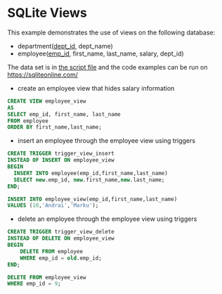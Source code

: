 # SQLite Views

This example demonstrates the use of views on the following database:
* department(<ins>dept_id</ins>, dept_name)
* employee(<ins>emp_id</ins>, first_name, last_name, salary, dept_id)

The data set is in [the script file](script.txt) and the code examples can be run on https://sqliteonline.com/

* create an employee view that hides salary information
```sql
CREATE VIEW employee_view
AS
SELECT emp_id, first_name, last_name
FROM employee
ORDER BY first_name,last_name;
```

* insert an employee through the employee view using triggers
```sql
CREATE TRIGGER trigger_view_insert
INSTEAD OF INSERT ON employee_view 
BEGIN
  INSERT INTO employee(emp_id,first_name,last_name) 
  SELECT new.emp_id, new.first_name,new.last_name; 
END;

INSERT INTO employee_view(emp_id,first_name,last_name) 
VALUES (10,'Andrai','Marku');
```

* delete an employee through the employee view using triggers
```sql
CREATE TRIGGER trigger_view_delete
INSTEAD OF DELETE ON employee_view
BEGIN 
    DELETE FROM employee
    WHERE emp_id = old.emp_id; 
END;

DELETE FROM employee_view 
WHERE emp_id = 9; 
```
